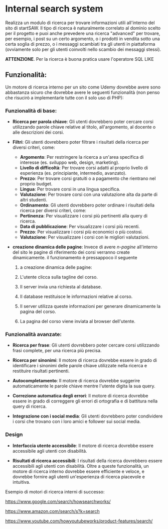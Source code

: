 # Internal search system

Realizza un modulo di ricerca per trovare informazioni utili all'interno del sito di startSAW. Il tipo di ricerca è naturalmente correlato al dominio scelto per il progetto e puoi anche prevedere una ricerca "advanced" per trovare, per esempio, i post su un certo argomento, o i prodotti in vendita sotto una certa soglia di prezzo, o i messaggi scambiati tra gli utenti in piattaforma (ovviamente solo per gli utenti coinvolti nello scambio dei messaggi stessi).

**ATTENZIONE**. Per la ricerca è buona pratica usare l'operatore SQL LIKE



## Funzionalità: 
Un motore di ricerca interno per un sito come Udemy dovrebbe avere sono abbastanza sicuro che dovrebbe avere le seguenti funzionalità (non penso che risucirò a implementarle tutte con il solo uso di PHP):

### Funzionalità di base:

- **Ricerca per parola chiave**: Gli utenti dovrebbero poter cercare corsi utilizzando parole chiave relative al titolo, all'argomento, al docente o alle descrizioni dei corsi.


- **Filtri**: Gli utenti dovrebbero poter filtrare i risultati della ricerca per diversi criteri, come:
   - **Argomento**: Per restringere la ricerca a un'area specifica di interesse (es. sviluppo web, design, marketing).
    - **Livello di difficoltà**: Per trovare corsi adatti al proprio livello di esperienza (es. principiante, intermedio, avanzato).
     - **Prezzo**: Per trovare corsi gratuiti o a pagamento che rientrano nel proprio budget.
    - **Lingua**: Per trovare corsi in una lingua specifica.
    - **Valutazione**: Per trovare corsi con una valutazione alta da parte di altri studenti.
   - **Ordinamento**: Gli utenti dovrebbero poter ordinare i risultati della ricerca per diversi criteri, come:
   - **Pertinenza**: Per visualizzare i corsi più pertinenti alla query di ricerca.
   - **Data di pubblicazione**: Per visualizzare i corsi più recenti.
   - **Prezzo**: Per visualizzare i corsi più economici o più costosi.
   - **Valutazione**: Per visualizzare i corsi con le migliori valutazioni.


- **creazione dinamica delle pagine**: Invece di avere *n-pagine* all'interno del sito le pagine di riferimento dei corsi verranno create dinamicamente. il funzionamento è pressappoco il seguente

    1. a creazione dinamica delle pagine:

    2. L'utente clicca sulla tagline del corso.
    3. Il server invia una richiesta al database.
    4. Il database restituisce le informazioni relative al corso.
    5. Il server utilizza queste informazioni per generare dinamicamente la pagina del corso.
    6. La pagina del corso viene inviata al browser dell'utente.


### Funzionalità avanzate:

- **Ricerca per frase**: Gli utenti dovrebbero poter cercare corsi utilizzando frasi complete, per una ricerca più precisa.

- **Ricerca per sinonimi**: Il motore di ricerca dovrebbe essere in grado di identificare i sinonimi delle parole chiave utilizzate nella ricerca e restituire risultati pertinenti.

- **Autocompletamento**: Il motore di ricerca dovrebbe suggerire automaticamente le parole chiave mentre l'utente digita la sua query.

- **Correzione automatica degli errori**: Il motore di ricerca dovrebbe essere in grado di correggere gli errori di ortografia e di battitura nella query di ricerca.

- **Integrazione con i social media**: Gli utenti dovrebbero poter condividere i corsi che trovano con i loro amici e follower sui social media.


### Design 

- **Interfaccia utente accessibile**: Il motore di ricerca dovrebbe essere accessibile agli utenti con disabilità.

- **Risultati di ricerca accessibili**: I risultati della ricerca dovrebbero essere accessibili agli utenti con disabilità. Oltre a queste funzionalità, un motore di ricerca interno dovrebbe essere efficiente e veloce, e dovrebbe fornire agli utenti un'esperienza di ricerca piacevole e intuitiva.

Esempio di motori di ricerca interni di successo:

https://www.google.com/search/howsearchworks/

https://www.amazon.com/search/s?k=search

https://www.youtube.com/howyoutubeworks/product-features/search/
